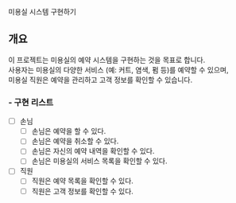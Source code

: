 미용실 시스템 구현하기

## 개요
이 프로젝트는 미용실의 예약 시스템을 구현하는 것을 목표로 합니다.   
사용자는 미용실의 다양한 서비스 (예: 커트, 염색, 펌 등)를 예약할 수 있으며,   
미용실 직원은 예약을 관리하고 고객 정보를 확인할 수 있습니다.

### - 구현 리스트

- [ ] 손님
  - [ ] 손님은 예약을 할 수 있다.
  - [ ] 손님은 예약을 취소할 수 있다.
  - [ ] 손님은 자신의 예약 내역을 확인할 수 있다.
  - [ ] 손님은 미용실의 서비스 목록을 확인할 수 있다.
- [ ] 직원
  - [ ] 직원은 예약 목록을 확인할 수 있다.
  - [ ] 직원은 고객 정보를 확인할 수 있다.